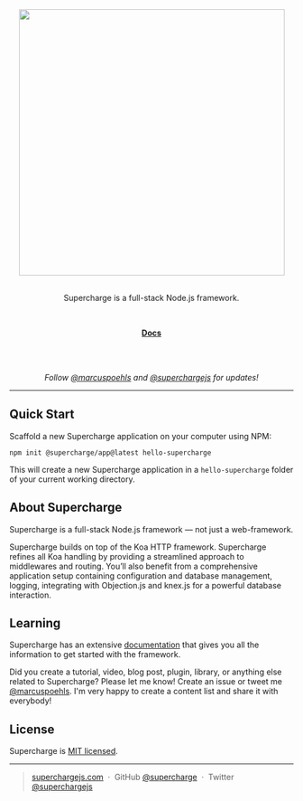 <div align="center">
  <a href="https://superchargejs.com">
    <img width="471" style="max-width:100%;" src="https://superchargejs.com/images/supercharge-text.svg" />
  </a>
  <br/>
  <br/>
  <p>
    Supercharge is a full-stack Node.js framework.
  </p>
  <br/>
  <p>
    <a href="https://superchargejs.com/docs"><strong>Docs</strong></a>
  </p>
  <br/>
  <br/>
  <p>
    <em>Follow <a href="http://twitter.com/marcuspoehls">@marcuspoehls</a> and <a href="http://twitter.com/superchargejs">@superchargejs</a> for updates!</em>
  </p>
</div>

---


## Quick Start
Scaffold a new Supercharge application on your computer using NPM:

```
npm init @supercharge/app@latest hello-supercharge
```

This will create a new Supercharge application in a `hello-supercharge` folder of your current working directory.


## About Supercharge
Supercharge is a full-stack Node.js framework — not just a web-framework.

Supercharge builds on top of the Koa HTTP framework. Supercharge refines all Koa handling by providing a streamlined approach to middlewares and routing. You’ll also benefit from a comprehensive application setup containing configuration and database management, logging, integrating with Objection.js and knex.js for a powerful database interaction.


## Learning
Supercharge has an extensive [documentation](https://superchargejs.com/docs) that gives you all the information to get started with the framework.

Did you create a tutorial, video, blog post, plugin, library, or anything else related to Supercharge? Please let me know! Create an issue or tweet me [@marcuspoehls](https://twitter.com/marcuspoehls). I'm very happy to create a content list and share it with everybody!


## License
Supercharge is [MIT licensed](https://github.com/superchargejs/framework/blob/master/LICENSE).

---

> [superchargejs.com](https://superchargejs.com) &nbsp;&middot;&nbsp;
> GitHub [@supercharge](https://github.com/supercharge) &nbsp;&middot;&nbsp;
> Twitter [@superchargejs](https://twitter.com/superchargejs)
